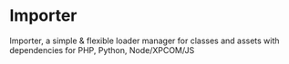 # Importer

Importer, a simple &amp; flexible loader manager for classes and assets with dependencies for PHP, Python, Node/XPCOM/JS
